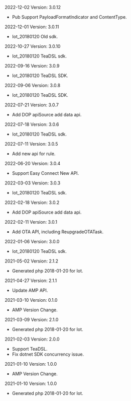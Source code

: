 2022-12-02 Version: 3.0.12
- Pub Support PayloadFormatIndicator and ContentType.

2022-12-01 Version: 3.0.11
- Iot_20180120 Old sdk.


2022-10-27 Version: 3.0.10
- Iot_20180120 TeaDSL sdk.

2022-09-16 Version: 3.0.9
- Iot_20180120 TeaDSL SDK.

2022-09-06 Version: 3.0.8
- Iot_20180120 TeaDSL SDK.

2022-07-21 Version: 3.0.7
- Add DOP apiSource add data api.

2022-07-18 Version: 3.0.6
- Iot_20180120 TeaDSL sdk.

2022-07-11 Version: 3.0.5
- Add new api for rule.

2022-06-20 Version: 3.0.4
- Support Easy Connect New API.

2022-03-03 Version: 3.0.3
- Iot_20180120 TeaDSL sdk.

2022-02-18 Version: 3.0.2
- Add DOP apiSource add data api.

2022-02-11 Version: 3.0.1
- Add OTA API, including ReupgradeOTATask.


2022-01-06 Version: 3.0.0
- Iot_20180120 TeaDSL sdk.

2021-05-02 Version: 2.1.2
- Generated php 2018-01-20 for Iot.

2021-04-27 Version: 2.1.1
- Update AMP API.

2021-03-10 Version: 0.1.0
- AMP Version Change.

2021-03-09 Version: 2.1.0
- Generated php 2018-01-20 for Iot.

2021-02-03 Version: 2.0.0
- Support TeaDSL.
- Fix dotnet SDK concurrency issue.

2021-01-10 Version: 1.0.0
- AMP Version Change.

2021-01-10 Version: 1.0.0
- Generated php 2018-01-20 for Iot.

